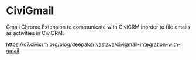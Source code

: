 # CiviGmail
Gmail Chrome Extension to communicate with CiviCRM inorder to file emails as activities in CiviCRM.

https://d7.civicrm.org/blog/deepaksrivastava/civigmail-integration-with-gmail
